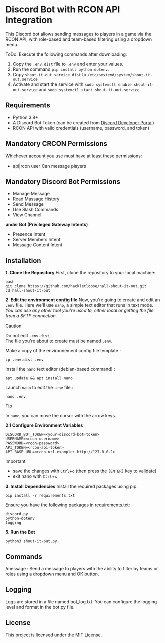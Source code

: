 # Discord Bot with RCON API Integration
This Discord bot allows sending messages to players in a game via the RCON API, with role-based and team-based filtering using a dropdown menu.

ToDo:
Execute the following commands after downloading:
1. Copy the `.env.dist` file to `.env` and enter your values.
2. Run the command `pip install python-dotenv`.
3. Copy `shout-it-out.service.dist` to `/etc/systemd/system/shout-it-out.service`
4. Activate and start the service with `sudo systemctl enable shout-it-out.service` and `sudo systemctl start shout-it-out.service`.

## Requirements
- Python 3.8+
- A Discord Bot Token (can be created from [Discord Developer Portal](https://discord.com/developers/applications))
- RCON API with valid credentials (username, password, and token)

## Mandatory CRCON Permissions
Whichever account you use must have at least these permissions:
- api|rcon user|Can message players

## Mandatory Discord Bot Permissions
- Manage Message
- Read Massage History
- Send Message
- Use Slash Commands
- View Channel

**under Bot (Privileged Gateway Intents)**
- Presence Intent
- Server Members Intent
- Message Content Intent
  
## Installation
**1. Clone the Repository**
   First, clone the repository to your local machine:

   ```
   bash
   git clone https://github.com/hackletloose/hall-shout-it-out.git
   cd hall-shout-it-out
   ```
**2. Edit the environment config file**
   Now, you're going to create and edit an `.env` file. 
   Here we'll use `nano`, a simple text editor that runs in text mode.  
  *You can use any other tool you're used to, either local or getting the file from a SFTP connection.*

> [!CAUTION]
> Do not edit `.env.dist`.  
> The file you're about to create must be named `.env`.  

Make a copy of the environnement config file template :

```shell
cp .env.dist .env
```

Install the `nano` text editor (debian-based command) :

```shell
apt update && apt install nano
```

Launch `nano` to edit the `.env` file :

```shell
nano .env
```

> [!TIP]
> In `nano`, you can move the cursor with the arrow keys.

**2.1 Configure Environment Variables**
   ```
   DISCORD_BOT_TOKEN=<your-discord-bot-token>
   USERNAME=<rcon-username>
   PASSWORD=<rcon-password>
   API_TOKEN=<rcon-api-token>
   API_BASE_URL=<rcon-url-example: http://127.0.0.1>
   ```

> [!IMPORTANT]
> - save the changes with `Ctrl`+`o` (then press the `[ENTER]` key to validate)  
> - exit nano with `Ctrl`+`x`

**3. Install Dependencies**
   Install the required packages using pip:
   ```
   pip install -r requirements.txt
   ```
   Ensure you have the following packages in requirements.txt:
   ```
   discord.py
   python-dotenv
   logging
   ```
**5. Run the Bot**
   ```
   python3 shout-it-out.py
   ```
## Commands
/message <message>: Send a message to players with the ability to filter by teams or roles using a dropdown menu and OK button.
## Logging
Logs are stored in a file named bot_log.txt. You can configure the logging level and format in the bot.py file.
## License
This project is licensed under the MIT License.
